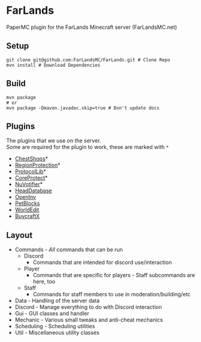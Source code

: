 # FarLands

PaperMC plugin for the FarLands Minecraft server (FarLandsMC.net)

## Setup

```shell
git clone git@github.com:FarLandsMC/FarLands.git # Clone Repo
mvn install # Download Dependencies
```

## Build

```shell
mvn package
# or
mvn package -Dmaven.javadoc.skip=true # Don't update docs
```

## Plugins

The plugins that we use on the server.  
Some are required for the plugin to work, these are marked with `*`

- [ChestShops](https://github.com/FarLandsMC/ChestShops)*
- [RegionProtection](https://github.com/FarLandsMC/RegionProtection)*
- [ProtocolLib](https://www.spigotmc.org/resources/protocollib.1997/)*
- [CoreProtect](https://www.spigotmc.org/resources/coreprotect.8631/)*
- [NuVotifier](https://www.spigotmc.org/resources/nuvotifier.13449/)*
- [HeadDatabase](https://www.spigotmc.org/resources/head-database.14280/)
- [OpenInv](https://dev.bukkit.org/projects/openinv)
- [PetBlocks](https://github.com/Shynixn/PetBlocks)
- [WorldEdit](https://dev.bukkit.org/projects/worldedit)
- [BuycraftX](https://www.spigotmc.org/resources/buycraftx-bungeecord.25191/)

## Layout

- Commands - *All* commands that can be run
  - Discord
    - Commands that are intended for discord use/interaction
  - Player
    - Commands that are specific for players - Staff subcommands are here, too
  - Staff
    - Commands for staff members to use in moderation/building/etc
- Data - Handling of the server data
- Discord - Manage everything to do with Discord interaction 
- Gui - GUI classes and handler
- Mechanic - Various small tweaks and anti-cheat mechanics
- Scheduling - Scheduling utilities
- Util - Miscellaneous utility classes
